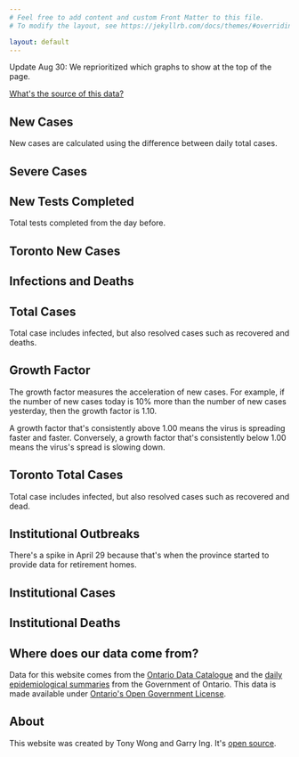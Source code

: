 ```yaml
---
# Feel free to add content and custom Front Matter to this file.
# To modify the layout, see https://jekyllrb.com/docs/themes/#overriding-theme-defaults

layout: default
---
```


<div class="bb b--black-10">
  <p class="lh-copy f6">Update Aug 30: We reprioritized which graphs to show at the top of the page.</p>

  <p class="lh-copy f6"><a class="link blue underline-hover" href="#data-source-info">What's the source of this data?</a></p>
</div>

<div class="bb b--black-10">
  <h2 class="f3 fw3">New Cases</h2>
  <p class="lh-copy f6">New cases are calculated using the difference between daily total cases.</p>
  <canvas id="newCases" class="mb3"></canvas>
</div>

<div class="bb b--black-10">
  <h2 class="f3 fw3">Severe Cases</h2>
  <canvas id="severity" class="mb3"></canvas>
</div>

<div class="bb b--black-10">
  <h2 class="f3 fw3">New Tests Completed</h2>
  <p class="lh-copy f6">Total tests completed from the day before.</p>
  <canvas id="newTests" class="mb3"></canvas>
</div>

<div class="bb b--black-10">
  <h2 class="f3 fw3">Toronto New Cases</h2>
  <canvas id="cities-new-cases" class="mb3"></canvas>
</div>

<div class="bb b--black-10">
  <h2 class="f3 fw3">Infections and Deaths</h2>
  <canvas id="infectedResolvedDeaths" class="mb3"></canvas>
</div>

<div class="bb b--black-10">
  <h2 class="f3 fw3">Total Cases</h2>
  <p class="lh-copy f6">Total case includes infected, but also resolved cases such as recovered and deaths.</p>
  <canvas id="totalCases" class="mb3"></canvas>
</div>

<div class="bb b--black-10">
  <h2 class="f3 fw3">Growth Factor</h2>
  <p class="lh-copy f6">The growth factor measures the acceleration of new cases. For example, if the number of new cases today is 10% more than the number of new cases yesterday, then the growth factor is 1.10.</p>

  <p class="lh-copy f6">A growth factor that's consistently above 1.00 means the virus is spreading faster and faster. Conversely, a growth factor that's consistently below 1.00 means the virus's spread is slowing down.</p>
  <canvas id="growthFactorChart" class="mb3"></canvas>
</div>

<div class="bb b--black-10">
  <h2 class="f3 fw3">Toronto Total Cases</h2>
  <p class="lh-copy f6">Total case includes infected, but also resolved cases such as recovered and dead.</p>
  <canvas id="cities-total-cases" class="mb3"></canvas>
</div>

<div class="bb b--black-10">
  <h2 class="f3 fw3">Institutional Outbreaks</h2>
  <p class="lh-copy f6">There's a spike in April 29 because that's when the province started to provide data for retirement homes.</p>
  <canvas id="institutional-outbreaks" class="mb3"></canvas>
</div>

<div class="bb b--black-10">
  <h2 class="f3 fw3">Institutional Cases</h2>
  <canvas id="institutional-cases" class="mb3"></canvas>
</div>

<div class="bb b--black-10">
  <h2 class="f3 fw3">Institutional Deaths</h2>
  <canvas id="institutional-deaths" class="mb3"></canvas>
</div>

<h2 class="f3 fw3" id="data-source-info">Where does our data come from?</h2>
<p class="lh-copy f6">Data for this website comes from the <a class="link blue underline-hover"
href="https://data.ontario.ca/dataset?keywords_en=COVID-19">Ontario Data
Catalogue</a> and the <a class="link blue underline-hover"
href="https://data.ontario.ca/dataset?keywords_en=COVID-19">daily
epidemiological summaries</a> from the Government of Ontario. This data is made
available under <a class="link blue underline-hover"
href="https://github.com/Manifaust/ontario-covid-graph/blob/master/raw_reports/LICENSE">Ontario's Open Government License</a>.</p>

<h2 class="f3 fw3">About</h2>
<p class="lh-copy f6">This website was created by Tony Wong and Garry Ing. It's <a class="link blue underline-hover"
href="https://github.com/Manifaust/ontario-covid-graph">open source</a>.</p>


